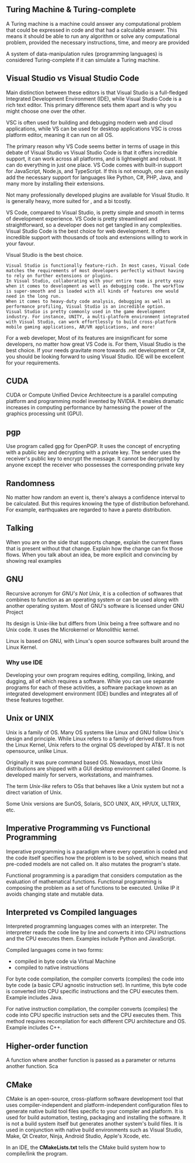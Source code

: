 ## Turing Machine & Turing-complete
A Turing machine is a machine could answer any computational problem that could be expressed in code and that had a calculable answer. This means it should be able to run any algorithm or solve any computational problem, provided the necessary instructions, time, and meory are provided

A system of data-manipulation rules (programming languages) is considered Turing-complete if it can simulate a Turing machine. 

## Visual Studio vs Visual Studio Code
Main distinction between these editors is that Visual Studio is a full-fledged Integrated Development Environment (IDE), while Visual Studio Code is a rich text editor. This primary difference sets them apart and is why you might choose one over the other. 

VSC is often used for building and debugging modern web and cloud applications, while VS can be used for desktop applications
VSC is cross platform editor, meaning it can run on all OS.

The primary reason why VS Code seems better in terms of usage in this debate of Visual Studio vs Visual Studio Code is that it offers incredible support, it can work across all platforms, and is lightweight and robust. It can do everything in just one place. VS Code comes with built-in support for JavaScript, Node.js, and TypeScript. If this is not enough, one can easily add the necessary support for languages like Python, C#, PHP, Java, and many more by installing their extensions.

Not many professionally developed plugins are available for Visual Studio. It is generally heavy, more suited for , and a bi tcostly.

VS Code, compared to Visual Studio, is pretty simple and smooth in terms of development experience. VS Code is pretty streamlined and straightforward, so a developer does not get tangled in any complexities.
Visual Studio Code is the best choice for web development. It offers incredible support with thousands of tools and extensions willing to work in your favour.

 Visual Studio is the best choice.

    Visual Studio is functionally feature-rich. In most cases, Visual Code matches the requirements of most developers perfectly without having to rely on further extensions or plugins.
    In Visual Studio, collaborating with your entire team is pretty easy when it comes to development as well as debugging code. The workflow is super-smooth and is loaded with all kinds of features one would need in the long run.
    When it comes to heavy-duty code analysis, debugging as well as performance profiling, Visual Studio is an incredible option.
    Visual Studio is pretty commonly used in the game development industry. For instance, UNITY, a multi-platform environment integrated with Visual Studio, can work effortlessly to build cross-platform mobile gaming applications, AR/VR applications, and more!

For a web developer, Most of its features are insignificant for some developers, no matter how great VS Code is. For them, Visual Studio is the best choice.  If your needs gravitate more towards .net development or C#, you should be looking forward to using Visual Studio. IDE will be excellent for your requirements.


## CUDA 
CUDA or Compute Unified Device Architeecture is a parallel computing platform and programming model invented by NVIDIA. It enables dramatic increases in computing performance by harnessing the power of the graphics processing unit (GPU).

## pgp
Use program called gpg for OpenPGP. It uses the concept of encrypting with a public key and decrypting with a private key. The sender uses the receiver's public key to encrypt the message. It cannot be decrypted by anyone except the receiver who possesses the corresponding private key

## Randomness
No matter how random an event is, there's always a confidence interval to be calculated. But this requires knowing the type of distribution beforehand. For example, earthquakes are regarded to have a pareto distribution.

## Talking
When you are on the side that supports change, explain the current flaws that is present without that change. Explain how the change can fix those flows. When you talk about an idea, be more explicit and convincing by showing real examples

## GNU
Recursive acronym for *GNU's Not Unix*, it is a collection of softwares that combines to function as an operating system or can be used along with another operating system. Most of GNU's software is licensed under GNU Project

Its design is Unix-like but differs from Unix being a free software and no Unix code. It uses the Microkernel or Monolithic kernel. 

Linux is based on GNU, with Linux's open source softwares built around the Linux Kernel. 

### Why use IDE
Developing your own program requires editing, compiling, linking, and dugging, all of which requires a software. While you can use separate programs for each of these activities, a software package known as an integrated development environment (IDE) bundles and integrates all of these features together.

## Unix or UNIX
Unix is a family of OS. Many OS systems like Linux and GNU follow Unix's design and principle. While Linux refers to a family of derived distros from the Linux Kernel, Unix refers to the orginal OS developed by AT&T. It is not opensource, unlike Linux.

Originally it was pure command based OS. Nowadays, most Unix distributions are shipped with a GUI desktop environment called Gnome. Is developed mainly for servers, workstations, and mainframes. 

The term *Unix-like* refers to OSs that behaves like a Unix system but not a direct variation of Unix.
 
Some Unix versions are SunOS, Solaris, SCO UNIX, AIX, HP/UX, ULTRIX, etc.

## Imperative Programming vs Functional Programming
Imperative programming is a paradigm where every operation is coded and the code itself specifies how the problem is to be solved, which means that pre-coded models are not called on.
It also mutates the program's state.

Functional programming is a paradigm that considers computation as the evaluation of mathematical functions. Functional programming is composing the problem as a set of functions to be executed. Unlike IP it avoids changing state and mutable data.

## Interpreted vs Compiled languages
Interpreted programming languages comes with an interpreter. The interpreter reads the code line by line and converts it into CPU instructions and the CPU executes them. Examples include Python and JavaScript.

Compiled languages come in two forms: 

- compiled in byte code via Virtual Machine 
- compiled to native instructions  

For byte code compilation, the compiler converts (compiles) the code into byte code (a basic CPU agnostic instruction set). In runtime, this byte code is converted into CPU specific instructions and the CPU executes them. Example includes Java.

For native instruction compilation, the compiler converts (compiles) the code into CPU specific instruction sets and the CPU executes them. This method requires recompilation for each different CPU architecture and OS. Example includes C++.

## Higher-order function
A function where another function is passed as a parameter or returns another function. Sca 

## CMake
CMake is an open-source, cross-platform software development tool that uses compiler-independent and platform-independent configuration files to generate native build tool files specific to your compiler and platform. It is used for build automation, testing, packaging and installing the software. It is not a build system itself but generates another system's build files. It is used in conjunction with native build environments such as Visual Studio, Make, Qt Creator, Ninja, Android Studio, Apple's Xcode, etc.

In an IDE, the **CMakeLists.txt** tells the CMake build system how to compile/link the program.
